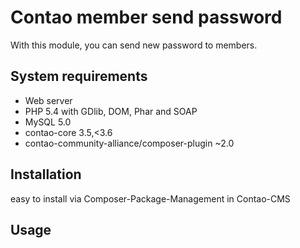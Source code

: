 Contao member send password
===========================

With this module, you can send new password to members.

System requirements
-------------------

 * Web server
 * PHP 5.4 with GDlib, DOM, Phar and SOAP
 * MySQL 5.0
 * contao-core 3.5,<3.6
 * contao-community-alliance/composer-plugin ~2.0

Installation
------------

easy to install via Composer-Package-Management in Contao-CMS


Usage
-----

